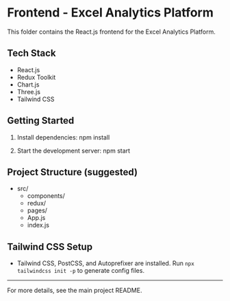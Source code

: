 # Frontend - Excel Analytics Platform

This folder contains the React.js frontend for the Excel Analytics Platform.

## Tech Stack
- React.js
- Redux Toolkit
- Chart.js
- Three.js
- Tailwind CSS

## Getting Started

1. Install dependencies:
   npm install

2. Start the development server:
   npm start

## Project Structure (suggested)

- src/
  - components/
  - redux/
  - pages/
  - App.js
  - index.js

## Tailwind CSS Setup
- Tailwind CSS, PostCSS, and Autoprefixer are installed. Run `npx tailwindcss init -p` to generate config files.

---

For more details, see the main project README.
